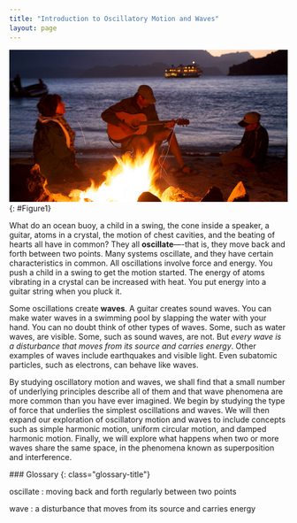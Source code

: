 ```yaml
---
title: "Introduction to Oscillatory Motion and Waves"
layout: page
---    
```


![In the figure a couple and their son are sitting alongside a beach in the evening time, around a wood-lit fire. The man is playing a guitar.](../resources/Figure_16_00_01a.jpg "There are at least four types of waves in this picture&#x2014;only the water waves are evident. There are also sound waves, light waves, and waves on the guitar strings. (credit: John Norton)")
{: #Figure1}

What do an ocean buoy, a child in a swing, the cone inside a speaker, a guitar,
atoms in a crystal, the motion of chest cavities, and the beating of hearts all
have in common? They all **oscillate**—-that is, they move back and forth
between two points. Many systems oscillate, and they have certain
characteristics in common. All oscillations involve force and energy. You push a
child in a swing to get the motion started. The energy of atoms vibrating in a
crystal can be increased with heat. You put energy into a guitar string when you
pluck it.

Some oscillations create **waves**. A guitar creates sound waves. You can make
water waves in a swimming pool by slapping the water with your hand. You can no
doubt think of other types of waves. Some, such as water waves, are visible.
Some, such as sound waves, are not. But *every wave is a disturbance that moves
from its source and carries energy*. Other examples of waves include earthquakes
and visible light. Even subatomic particles, such as electrons, can behave like
waves.

By studying oscillatory motion and waves, we shall find that a small number of
underlying principles describe all of them and that wave phenomena are more
common than you have ever imagined. We begin by studying the type of force that
underlies the simplest oscillations and waves. We will then expand our
exploration of oscillatory motion and waves to include concepts such as simple
harmonic motion, uniform circular motion, and damped harmonic motion. Finally,
we will explore what happens when two or more waves share the same space, in the
phenomena known as superposition and interference.

<div class="glossary" markdown="1">
### Glossary
{: class="glossary-title"}

oscillate
: moving back and forth regularly between two points

wave
: a disturbance that moves from its source and carries energy

</div>
